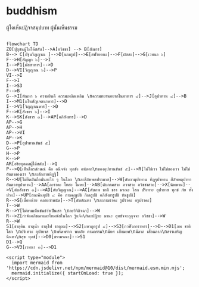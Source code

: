 # buddhism
ผู้ใดเห็นปฏิจจสมุปบาท ผู้นั้นเห็นธรรม
```mermaid

flowchart TD
Z0[ปุถุชนผู้ไม่ได้สดับ]-->A[อวิชชา] --> B[สังขาร]
B--> C[ปฐมวิญญาณ ]-->D[นามรูป]-->E[สฬายตนะ]-->F[ผัสสะ]-->G[เวทนา ๖]
F-->H[สัญญา ๖]-->I
I-->F1[ผัสสาหาร]-->D
D-->VI[วิญญาณ ๖]-->P
VI-->I
F-->I
I-->S3
F-->B
G-->I[ตัณหา ๖ ความยินดี ความเพลิดเพลิน \nความทยานอยากในอาหาร ๔]-->J[อุปาทาน ๔]-->B
I-->M1[มโนสัญเจตนาหาร]-->D
I-->V1[วิญญาณหาร]-->D
F-->K[สังขาร ๖]-->I
K-->SK[สังขาร ๓]-->AP[อภิสังขาร]-->D
AP-->G
AP-->H
AP-->VI
AP-->K
D-->P[อุปาทานขันธ์ ๕]
G-->P
H-->P
K-->P
AR[อริยบุคคลผู้ได้สดับ]-->Q
P-->Q[เห็นไตรลักษณ์ คือ อนิจจัง ทุกขัง อนัตตา\nของอุปทานขันธ์ ๕]-->R[ไม่ใช่เรา ไม่ใช่ของเรา ไม่ใช่อัตตาของเรา \nละสักกายทิฏฐิ]
R-->U[ไม่ยึดมั่นถือมั่นอะไร ๆ ในโลก \nละสีลัพพตปรามาส]-->W[ดับกามุปาทาน ทิฏฐุปาทาน สีลัพพตุปาทา อัตตวาทุปาทาน]-->AA[ละราคะ โทสะ โมหะ]-->AB[ดับกามสวะ ภวาสวะ อวิชชาสวะ]-->X[นิพพาน]-->V[ดับสังขาร ๓]-->AD[ดับวิญญาณ]-->AC[ดับภพ ชาติ ชรา มรณะ โสก ปริเทวะ อุปายาส ทุกข์ ภัย ทั้งปวง]-->UP[สละคืนอุปธิ ๔ คือ กามคุณูปธิ กิเลสูปธิ อภิสังขารูปธิ ขันธูปธิ]
R-->S[เบื่อหน่าย คลายกำหนัด]-->T[ดับตัณหา \nละกามราคะ รูปราคะ อรูปราคะ]
T-->W
R-->Y[ไม่ตามเห็นขันธ์ว่าเป็นเรา \nละวิจิกิจฉา]-->W
R-->Z[กำจัดอภิชฌาและโทมนัสในโลก รู้แจ้ง\nละปฏิฆะ มานะ อุทธัจจะกุกุจจะ อวิชชา]-->W
R-->W
S1[ธาตุดิน ธาตุน้ำ ธาตุไฟ ธาตุลม]-->S2[มหาภูตรูป ๔]-->S3[กวฬิงการาหาร]-->D-->D1[ภพ ชาติ โสก \nปริเทวะ อุปายาส \nพร้ดพราก พบภัย ตามกรรม\nมียศ เสื่อมยศ\nมีลาภ เสื่อมลาภ\nสรรเสริญ นินทา\nสุข ทุกข์]-->D0[ชรามรณะ]-->S1
D1-->Q
G-->V3[เวทนา ๓]-->D1
```



         

    <script type="module">
      import mermaid from 'https://cdn.jsdelivr.net/npm/mermaid@10/dist/mermaid.esm.min.mjs';
      mermaid.initialize({ startOnLoad: true });
    </script>

</body>

  </body>
</html>
